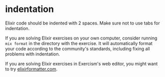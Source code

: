 # indentation

[comment]: # (This comment is returned when the solution used at least one tab for indentation)

Elixir code should be indented with 2 spaces. Make sure not to use tabs for indentation.

If you are solving Elixir exercises on your own computer, consider running `mix format` in the directory with the exercise. It will automatically format your code according to the community's standards, including fixing all problems with indentation.

If you are solving Elixir exercises in Exercism's web editor, you might want to try [elixirformatter.com](https://elixirformatter.com/).

